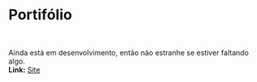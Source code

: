 # Portifólio 
<br>
<p>Ainda está em desenvolvimento, então não estranhe se estiver faltando algo.<br><strong>Link:</strong> <a href="https://vast-dusk-03660.herokuapp.com/" target="_blank" >Site</a></p>
